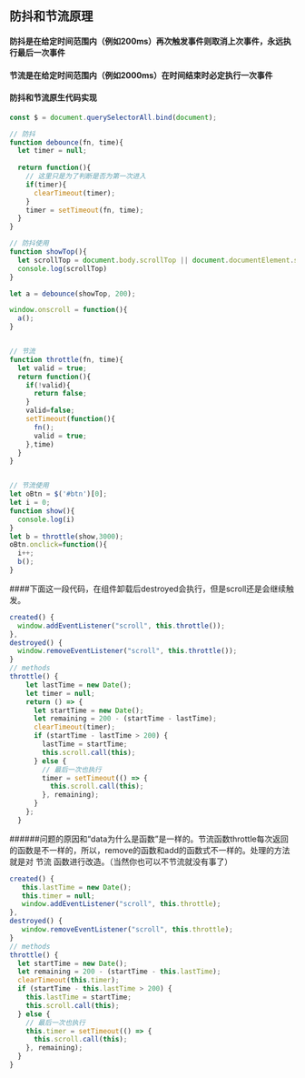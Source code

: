 
## 防抖和节流原理

#### 防抖是在给定时间范围内（例如200ms）再次触发事件则取消上次事件，永远执行最后一次事件

#### 节流是在给定时间范围内（例如2000ms）在时间结束时必定执行一次事件

#### 防抖和节流原生代码实现

```javascript
const $ = document.querySelectorAll.bind(document);

// 防抖
function debounce(fn, time){
  let timer = null;
  
  return function(){
    // 这里只是为了判断是否为第一次进入
    if(timer){
      clearTimeout(timer);
    }
    timer = setTimeout(fn, time);
  }
}

// 防抖使用
function showTop(){
  let scrollTop = document.body.scrollTop || document.documentElement.scrollTop;
  console.log(scrollTop)
}

let a = debounce(showTop, 200);

window.onscroll = function(){
  a();
}


// 节流
function throttle(fn, time){
  let valid = true;
  return function(){
    if(!valid){
      return false;
    }
    valid=false;
    setTimeout(function(){
      fn();
      valid = true;
    },time)
  }
}


// 节流使用
let oBtn = $('#btn')[0];
let i = 0;
function show(){
  console.log(i)
}
let b = throttle(show,3000);
oBtn.onclick=function(){
  i++;
  b();
}
```



####下面这一段代码，在组件卸载后destroyed会执行，但是scroll还是会继续触发。

```javascript
created() {
  window.addEventListener("scroll", this.throttle());
},
destroyed() {
  window.removeEventListener("scroll", this.throttle());
}
// methods
throttle() {
    let lastTime = new Date();
    let timer = null;
    return () => {
      let startTime = new Date();
      let remaining = 200 - (startTime - lastTime);
      clearTimeout(timer);
      if (startTime - lastTime > 200) {
        lastTime = startTime;
        this.scroll.call(this);
      } else {
        // 最后一次也执行
        timer = setTimeout(() => {
          this.scroll.call(this);
        }, remaining);
      }
    };
  }
```



######问题的原因和“data为什么是函数”是一样的。节流函数throttle每次返回的函数是不一样的，所以，remove的函数和add的函数式不一样的。处理的方法就是对 节流 函数进行改造。（当然你也可以不节流就没有事了）


```javascript
created() {
   this.lastTime = new Date();
   this.timer = null;
   window.addEventListener("scroll", this.throttle);
},
destroyed() {
   window.removeEventListener("scroll", this.throttle);
}
// methods
throttle() {
  let startTime = new Date();
  let remaining = 200 - (startTime - this.lastTime);
  clearTimeout(this.timer);
  if (startTime - this.lastTime > 200) {
    this.lastTime = startTime;
    this.scroll.call(this);
  } else {
    // 最后一次也执行
    this.timer = setTimeout(() => {
      this.scroll.call(this);
    }, remaining);
  }
}
```
